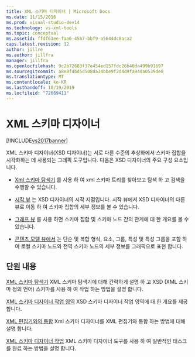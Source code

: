 ```yaml
---
title: XML 스키마 디자이너 | Microsoft Docs
ms.date: 11/15/2016
ms.prod: visual-studio-dev14
ms.technology: vs-xml-tools
ms.topic: conceptual
ms.assetid: ffdf63ee-faa6-45b7-bbf9-a5644dc8aca2
caps.latest.revision: 12
author: jillre
ms.author: jillfra
manager: jillfra
ms.openlocfilehash: 9c2b72683f37e454ed157fdc26b40da499b91697
ms.sourcegitcommit: a8e8f4bd5d508da34bbe9f2d4d9fa94da0539de0
ms.translationtype: MT
ms.contentlocale: ko-KR
ms.lasthandoff: 10/19/2019
ms.locfileid: "72669411"
---
```

# <a name="xml-schema-designer"></a>XML 스키마 디자이너
[!INCLUDE[vs2017banner](../includes/vs2017banner.md)]

XML 스키마 디자이너(XSD 디자이너)는 서로 다른 수준의 추상화에서 스키마 집합을 시각화하는 데 사용되는 그래픽 도구입니다. 다음은 XSD 디자이너의 주요 구성 요소입니다.

- [Xml 스키마 탐색기](../xml-tools/xml-schema-explorer.md) 를 사용 하 여 xml 스키마 트리를 찾아보고 탐색 하 고 검색을 수행할 수 있습니다.

- [시작 뷰](../xml-tools/start-view.md) 는 XSD 디자이너의 시작 지점입니다. 시작 뷰에서 XSD 디자이너의 다른 뷰로 이동 하 여 스키마 집합의 세부 정보를 볼 수 있습니다.

- [그래프 뷰](../xml-tools/graph-view.md) 를 사용 하면 스키마 집합 및 스키마 노드 간의 관계에 대 한 개요를 볼 수 있습니다.

- [콘텐츠 모델 뷰에서](../xml-tools/content-model-view.md) 는 단순 및 복합 형식, 요소, 그룹, 특성 및 특성 그룹을 포함 하 여 로컬 스키마 노드와 전역 스키마 노드의 세부 정보를 그래픽으로 표현 합니다.

## <a name="in-this-section"></a>단원 내용
 [XML 스키마 탐색기](../xml-tools/xml-schema-explorer.md) XML 스키마 탐색기에 대해 간략하게 설명 하 고 XSD (XML 스키마 정의 언어) 스키마를 사용 하 여 작업 하는 방법을 설명 합니다.

 [XML 스키마 디자이너 작업 영역](../xml-tools/xml-schema-designer-workspace.md) XSD 스키마 디자이너 작업 영역에 대 한 개요를 제공 합니다.

 [XML 편집기와의 통합](../xml-tools/integration-with-xml-editor.md) Xml 스키마 디자이너를 XML 편집기와 통합 하는 방법에 대해 설명 합니다.

 [XML 스키마 디자이너 작업](../xml-tools/xml-schema-designer-tasks.md) XML 스키마 디자이너 도구를 사용 하 여 일반적인 태스크를 완료 하는 방법을 설명 합니다.

